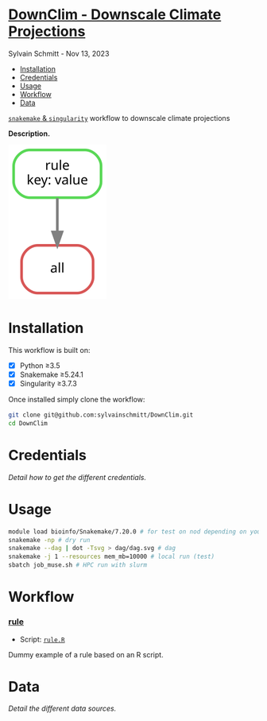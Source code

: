 # [DownClim - Downscale Climate Projections](https://sylvainschmitt.github.io/DownClim/)
Sylvain Schmitt -
Nov 13, 2023

- [Installation](#installation)
- [Credentials](#credentials)
- [Usage](#usage)
- [Workflow](#workflow)
- [Data](#data)

[`snakemake` &
`singularity`](https://github.com/sylvainschmitt/snakemake_singularity)
workflow to downscale climate projections

**Description.**

![Workflow.](dag/dag.svg)

# Installation

This workflow is built on:

- [x] Python ≥3.5
- [x] Snakemake ≥5.24.1
- [x] Singularity ≥3.7.3

Once installed simply clone the workflow:

``` bash
git clone git@github.com:sylvainschmitt/DownClim.git
cd DownClim
```

# Credentials

*Detail how to get the different credentials.*

# Usage

``` bash
module load bioinfo/Snakemake/7.20.0 # for test on nod depending on your HPC
snakemake -np # dry run
snakemake --dag | dot -Tsvg > dag/dag.svg # dag
snakemake -j 1 --resources mem_mb=10000 # local run (test)
sbatch job_muse.sh # HPC run with slurm
```

# Workflow

### [rule](https://github.com/sylvainschmitt/smkTemplate/blob/main/rules/rule.smk)

- Script:
  [`rule.R`](https://github.com/sylvainschmitt/smkTemplate/blob/main/scripts/rule.R)

Dummy example of a rule based on an R script.

# Data

*Detail the different data sources.*
